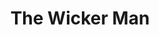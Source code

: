 ---
title: "The Wicker Man"
year: 1973
rating: 4
stars: "★★★★"
liked: true
rewatched: false
permalink: "the-wicker-man"
watched_on: 2025-01-08
---